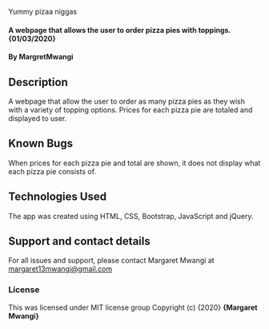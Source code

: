 
 Yummy pizaa niggas
#### A webpage that allows the user to order pizza pies with toppings.{01/03/2020}
#### By  MargretMwangi
## Description
A webpage that allow the user to order as many pizza pies as they wish with a variety of topping options. Prices for each pizza pie are totaled and displayed to user.

## Known Bugs
When prices for each pizza pie and total are shown, it does not display what each pizza pie consists of.

## Technologies Used
The app was created using  HTML, CSS, Bootstrap, JavaScript and jQuery.
## Support and contact details
For all issues and support, please contact Margaret Mwangi at margaret13mwangi@gmail.com
### License
This was licensed under MIT license group
Copyright (c) {2020} **{Margaret Mwangi}**

